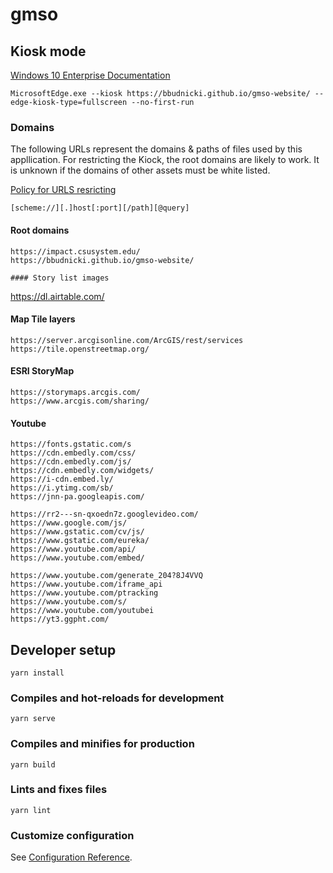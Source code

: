 # gmso
## Kiosk mode
[Windows 10 Enterprise Documentation](https://docs.microsoft.com/en-us/deployedge/microsoft-edge-configure-kiosk-mode)
```
MicrosoftEdge.exe --kiosk https://bbudnicki.github.io/gmso-website/ --edge-kiosk-type=fullscreen --no-first-run

```

### Domains
The following URLs represent the domains & paths of files used by this appllication. For restricting the Kiock, the root domains are likely to work. It is unknown if the domains of other assets must be white listed.

[Policy for URLS resricting](https://docs.microsoft.com/en-us/DeployEdge/edge-learnmmore-url-list-filter%20format)


```
[scheme://][.]host[:port][/path][@query]
```

#### Root domains
```
https://impact.csusystem.edu/
https://bbudnicki.github.io/gmso-website/

#### Story list images
```
https://dl.airtable.com/

#### Map Tile layers
```
https://server.arcgisonline.com/ArcGIS/rest/services
https://tile.openstreetmap.org/

```

#### ESRI StoryMap
```
https://storymaps.arcgis.com/
https://www.arcgis.com/sharing/
```

#### Youtube
```
https://fonts.gstatic.com/s
https://cdn.embedly.com/css/
https://cdn.embedly.com/js/
https://cdn.embedly.com/widgets/
https://i-cdn.embed.ly/
https://i.ytimg.com/sb/
https://jnn-pa.googleapis.com/

https://rr2---sn-qxoedn7z.googlevideo.com/
https://www.google.com/js/
https://www.gstatic.com/cv/js/
https://www.gstatic.com/eureka/
https://www.youtube.com/api/
https://www.youtube.com/embed/

https://www.youtube.com/generate_204?8J4VVQ
https://www.youtube.com/iframe_api
https://www.youtube.com/ptracking
https://www.youtube.com/s/
https://www.youtube.com/youtubei
https://yt3.ggpht.com/

```

## Developer setup
```
yarn install
```

### Compiles and hot-reloads for development
```
yarn serve
```

### Compiles and minifies for production
```
yarn build
```

### Lints and fixes files
```
yarn lint
```

### Customize configuration
See [Configuration Reference](https://cli.vuejs.org/config/).
